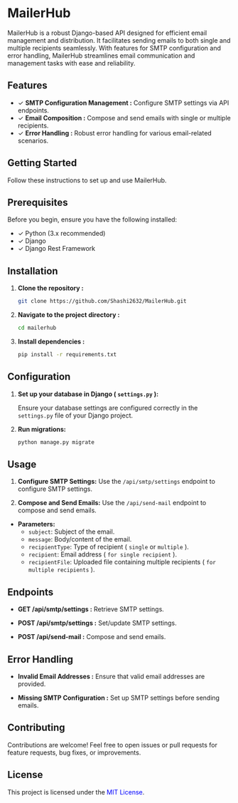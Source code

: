 # MailerHub
MailerHub is a robust Django-based API designed for efficient email management and distribution. It facilitates sending emails to both single and multiple recipients seamlessly. With features for SMTP configuration and error handling, MailerHub streamlines email communication and management tasks with ease and reliability.

## Features

- &#10003; **SMTP Configuration Management :** Configure SMTP settings via API endpoints.
- &#10003; **Email Composition :** Compose and send emails with single or multiple recipients.
- &#10003; **Error Handling :** Robust error handling for various email-related scenarios.


## Getting Started
Follow these instructions to set up and use MailerHub.

## Prerequisites

Before you begin, ensure you have the following installed:

- &#10003; Python (3.x recommended)
- &#10003; Django
- &#10003; Django Rest Framework

## Installation

1. **Clone the repository :**

   ```bash
   git clone https://github.com/Shashi2632/MailerHub.git
2. **Navigate to the project directory :**

   ```bash
   cd mailerhub
3. **Install dependencies :**  

   ```bash
   pip install -r requirements.txt

## Configuration

1. **Set up your database in Django ( `settings.py` ):**

   Ensure your database settings are configured correctly in the `settings.py` file of your Django project.

2. **Run migrations:**

   ```bash
   python manage.py migrate

## Usage

1. **Configure SMTP Settings:**
  Use the `/api/smtp/settings` endpoint to configure SMTP settings.

2. **Compose and Send Emails:**
  Use the `/api/send-mail` endpoint to compose and send emails.

  - **Parameters:**
    - `subject`: Subject of the email.
    - `message`: Body/content of the email.
    - `recipientType`: Type of recipient ( `single` or `multiple` ).
    - `recipient`: Email address ( `for single recipient` ).
    - `recipientFile`: Uploaded file containing multiple recipients ( `for multiple recipients` ).

## Endpoints

- **GET /api/smtp/settings :** Retrieve SMTP settings.

- **POST /api/smtp/settings :** Set/update SMTP settings.

- **POST /api/send-mail :** Compose and send emails.

## Error Handling

- **Invalid Email Addresses :**
  Ensure that valid email addresses are provided.

- **Missing SMTP Configuration :**
  Set up SMTP settings before sending emails.

## Contributing

Contributions are welcome! Feel free to open issues or pull requests for feature requests, bug fixes, or improvements.

## License

This project is licensed under the <a href="https://opensource.org/licenses/MIT" style="color: blue; text-decoration: none;">MIT License</a>.

